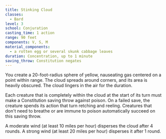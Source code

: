 ```yaml
---
title: Stinking Cloud
classes:
  - Bard
level: 3
school: Conjuration
casting_time: 1 action
range: 90 feet
components: V, S, M
material_components:
  - a rotten egg or several skunk cabbage leaves
duration: Concentration, up to 1 minute
saving_throw: Constitution negates
---
```


You create a 20-foot-radius sphere of yellow, nauseating gas centered on a point within range. The cloud spreads around corners, and its area is heavily obscured. The cloud lingers in the air for the duration.

Each creature that is completely within the cloud at the start of its turn must make a Constitution saving throw against poison. On a failed save, the creature spends its action that turn retching and reeling. Creatures that don't need to breathe or are immune to poison automatically succeed on this saving throw.

A moderate wind (at least 10 miles per hour) disperses the cloud after 4 rounds. A strong wind (at least 20 miles per hour) disperses it after 1 round.
